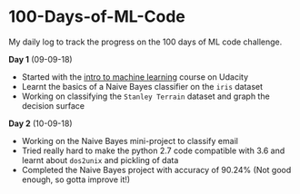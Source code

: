# 100-Days-of-ML-Code
My daily log to track the progress on the 100 days of ML code challenge.

**Day 1** (09-09-18)  
- Started with the [intro to machine learning](https://in.udacity.com/course/intro-to-machine-learning--ud120-india)  course on Udacity 
- Learnt the basics of a Naive Bayes classifier on the `iris` dataset
- Working on classifying the `Stanley Terrain` dataset and graph the decision surface

**Day 2** (10-09-18)  
- Working on the Naive Bayes mini-project to classify email
- Tried really hard to make the python 2.7 code compatible with 3.6 and learnt about `dos2unix` and pickling of data 
- Completed the Naive Bayes project with accuracy of 90.24% (Not good enough, so gotta improve it!)
